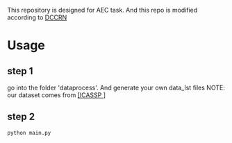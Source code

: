 This repository is designed for AEC task. And this repo is modified according to [DCCRN](https://github.com/huyanxin/DeepComplexCRN)

# Usage 

## step 1 
go into the folder 'dataprocess'. And generate your own data_lst files 
NOTE: our dataset comes from [[ICASSP ]](https://github.com/microsoft/AEC-Challenge)

## step 2
```
python main.py 
```


